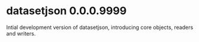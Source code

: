 # datasetjson 0.0.0.9999

Intial development version of datasetjson, introducing core objects, readers and writers.
